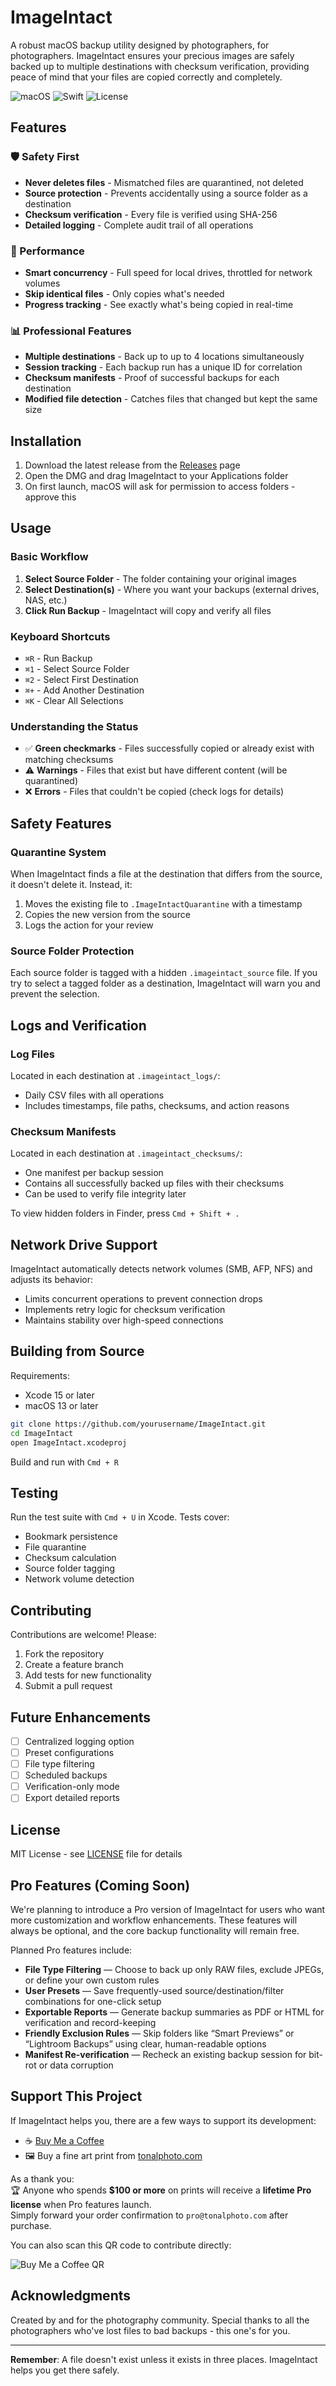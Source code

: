 # ImageIntact

A robust macOS backup utility designed by photographers, for photographers. ImageIntact ensures your precious images are safely backed up to multiple destinations with checksum verification, providing peace of mind that your files are copied correctly and completely.

![macOS](https://img.shields.io/badge/macOS-11.0%2B-blue)
![Swift](https://img.shields.io/badge/Swift-5.0%2B-orange)
![License](https://img.shields.io/badge/License-MIT-green)

## Features

### 🛡️ Safety First
- **Never deletes files** - Mismatched files are quarantined, not deleted
- **Source protection** - Prevents accidentally using a source folder as a destination
- **Checksum verification** - Every file is verified using SHA-256
- **Detailed logging** - Complete audit trail of all operations

### 🚀 Performance
- **Smart concurrency** - Full speed for local drives, throttled for network volumes
- **Skip identical files** - Only copies what's needed
- **Progress tracking** - See exactly what's being copied in real-time

### 📊 Professional Features
- **Multiple destinations** - Back up to up to 4 locations simultaneously
- **Session tracking** - Each backup run has a unique ID for correlation
- **Checksum manifests** - Proof of successful backups for each destination
- **Modified file detection** - Catches files that changed but kept the same size

## Installation

1. Download the latest release from the [Releases](https://github.com/kmichels/ImageIntact/releases) page
2. Open the DMG and drag ImageIntact to your Applications folder
3. On first launch, macOS will ask for permission to access folders - approve this

## Usage

### Basic Workflow

1. **Select Source Folder** - The folder containing your original images
2. **Select Destination(s)** - Where you want your backups (external drives, NAS, etc.)
3. **Click Run Backup** - ImageIntact will copy and verify all files

### Keyboard Shortcuts

- `⌘R` - Run Backup
- `⌘1` - Select Source Folder
- `⌘2` - Select First Destination
- `⌘+` - Add Another Destination
- `⌘K` - Clear All Selections

### Understanding the Status

- ✅ **Green checkmarks** - Files successfully copied or already exist with matching checksums
- ⚠️ **Warnings** - Files that exist but have different content (will be quarantined)
- ❌ **Errors** - Files that couldn't be copied (check logs for details)

## Safety Features

### Quarantine System
When ImageIntact finds a file at the destination that differs from the source, it doesn't delete it. Instead, it:
1. Moves the existing file to `.ImageIntactQuarantine` with a timestamp
2. Copies the new version from the source
3. Logs the action for your review

### Source Folder Protection
Each source folder is tagged with a hidden `.imageintact_source` file. If you try to select a tagged folder as a destination, ImageIntact will warn you and prevent the selection.

## Logs and Verification

### Log Files
Located in each destination at `.imageintact_logs/`:
- Daily CSV files with all operations
- Includes timestamps, file paths, checksums, and action reasons

### Checksum Manifests
Located in each destination at `.imageintact_checksums/`:
- One manifest per backup session
- Contains all successfully backed up files with their checksums
- Can be used to verify file integrity later

To view hidden folders in Finder, press `Cmd + Shift + .`

## Network Drive Support

ImageIntact automatically detects network volumes (SMB, AFP, NFS) and adjusts its behavior:
- Limits concurrent operations to prevent connection drops
- Implements retry logic for checksum verification
- Maintains stability over high-speed connections

## Building from Source

Requirements:
- Xcode 15 or later
- macOS 13 or later

```bash
git clone https://github.com/yourusername/ImageIntact.git
cd ImageIntact
open ImageIntact.xcodeproj
```

Build and run with `Cmd + R`

## Testing

Run the test suite with `Cmd + U` in Xcode. Tests cover:
- Bookmark persistence
- File quarantine
- Checksum calculation
- Source folder tagging
- Network volume detection

## Contributing

Contributions are welcome! Please:
1. Fork the repository
2. Create a feature branch
3. Add tests for new functionality
4. Submit a pull request

## Future Enhancements

- [ ] Centralized logging option
- [ ] Preset configurations
- [ ] File type filtering
- [ ] Scheduled backups
- [ ] Verification-only mode
- [ ] Export detailed reports

## License


MIT License - see [LICENSE](LICENSE) file for details

## Pro Features (Coming Soon)

We're planning to introduce a Pro version of ImageIntact for users who want more customization and workflow enhancements. These features will always be optional, and the core backup functionality will remain free.

Planned Pro features include:
- **File Type Filtering** — Choose to back up only RAW files, exclude JPEGs, or define your own custom rules
- **User Presets** — Save frequently-used source/destination/filter combinations for one-click setup
- **Exportable Reports** — Generate backup summaries as PDF or HTML for verification and record-keeping
- **Friendly Exclusion Rules** — Skip folders like “Smart Previews” or “Lightroom Backups” using clear, human-readable options
- **Manifest Re-verification** — Recheck an existing backup session for bit-rot or data corruption

## Support This Project

If ImageIntact helps you, there are a few ways to support its development:

- ☕ [Buy Me a Coffee](https://www.buymeacoffee.com/tonalphoto)
- 🖼️ Buy a fine art print from [tonalphoto.com](https://www.tonalphoto.com)

As a thank you:  
🏆 Anyone who spends **$100 or more** on prints will receive a **lifetime Pro license** when Pro features launch.  
Simply forward your order confirmation to `pro@tonalphoto.com` after purchase.

You can also scan this QR code to contribute directly:

![Buy Me a Coffee QR](bmc_qr.png)

## Acknowledgments

Created by and for the photography community. Special thanks to all the photographers who've lost files to bad backups - this one's for you.

---

**Remember**: A file doesn't exist unless it exists in three places. ImageIntact helps you get there safely.
